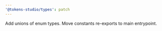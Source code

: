 ```yaml
---
'@tokens-studio/types': patch
---
```


Add unions of enum types. Move constants re-exports to main entrypoint.
